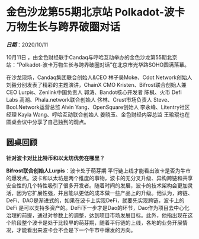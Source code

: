 # 金色沙龙第55期北京站 Polkadot-波卡万物生长与跨界破圈对话

***日期***：2020/10/11

10月11日 ，由金色财经联手Candaq与哼哈互动举办的金色沙龙第55期北京站：“Polkadot-波卡万物生长与跨界破圈对话”在北京市光华路SOHO圆满落幕。

在沙龙现场，Candaq集团联合创始人&CEO 林子昊Moke、Cdot Network创始人 刘毅分别发表了精彩的主题演讲，ChainX CMO Kristen、Bifrost联合创始人兼CEO Lurpis、Zenlink中国负责人 郭涛、Bandot核心开发者 陈枫、火币 Defi Labs 高潮、Phala.network联合创始人 佟林、Crust市场负责人 Steve、Bool.Network运营总监 Alvin Yang、OpenSquare创始人 李永峰、Litentry社区经理 Kayla Wang、哼哈互动联合创始人 姜晓玉、金色财经内容总监 王瑜琨也在圆桌会议中分享了自己独到的观点。

## 圆桌回顾

**针对波卡对比比特币和以太坊优势在哪里？**

**Bifrost联合创始人Lurpis**：波卡处于萌芽期 平行链上线才能看出波卡是否为牛市的爆发点。波卡和以太坊是两个维度的事物，波卡的无分叉升级、异构跨链和共享安全性的几个特性吸引了很多开发者。随着时间的发展，波卡的技术架构会更加灵活，因为它扩展性强，并且能以更低的成本做一些产品上的升级。他认为，跨链、DeFi、DAO是渐进式的，如果在波卡上实现DeFi，就要先实现跨链，波卡上的DeFi 是可以支持多资产的。DeFi下一步才是Dao的环节，Dao作为项目去中心化治理的前提，通过对参数上的调整，达到项目市场发展目标。此外，他指出现在这个阶段整个波卡是处于比较早的萌芽期，随着平行链的上线，各地的业务开展情况，才能看出来波卡会不会是下一个牛市中爆发的方向。